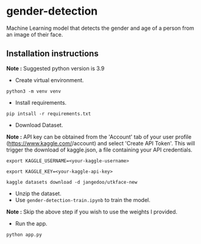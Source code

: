 # gender-detection
Machine Learning model that detects the gender and age of a person from an image of their face. 

## Installation instructions

**Note :** Suggested python version is 3.9

- Create virtual environment.
```
python3 -m venv venv
```
- Install requirements.
```
pip intsall -r requirements.txt
```
- Download Dataset.

**Note :** API key can be obtained from the 'Account' tab of your user profile (https://www.kaggle.com/<username>/account) and select 'Create API Token'. This will trigger the download of kaggle.json, a file containing your API credentials.
```
export KAGGLE_USERNAME=<your-kaggle-username>
```
```
export KAGGLE_KEY=<your-kaggle-api-key>
```
```
kaggle datasets download -d jangedoo/utkface-new
```
- Unzip the dataset.
- Use `gender-detection-train.ipynb` to train the model.

**Note :** Skip the above step if you wish to use the weights I provided.

- Run the app.
```
python app.py
```





